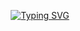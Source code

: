 <p align="center">
<a href="https://git.io/typing-svg"><img src="https://readme-typing-svg.demolab.com?font=League+Script&size=40&pause=1000&color=A7E7F7&center=true&width=500&height=100&lines=heyyyyy+++y'all!!" alt="Typing SVG" /></a>
</p>
